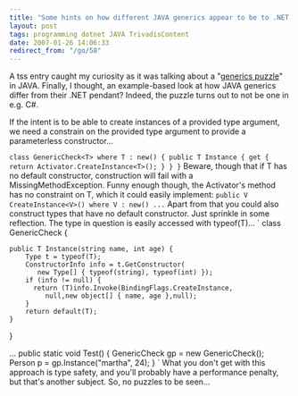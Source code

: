 ```yaml
---
title: "Some hints on how different JAVA generics appear to be to .NET generics"
layout: post
tags: programming dotnet JAVA TrivadisContent
date: 2007-01-26 14:06:33
redirect_from: "/go/58"
---
```


A tss entry caught my curiosity as it was talking about a &quot;[generics puzzle](http://stuffthathappens.com/blog/2007/01/25/java-generics-puzzler/)&quot; in JAVA. Finally, I thought, an example-based look at how JAVA generics differ from their .NET pendant? Indeed, the puzzle turns out to not be one in e.g. C#.

If the intent is to be able to create instances of a provided type argument, we need a constrain on the provided type argument to provide a parameterless constructor... 

`
  class GenericCheck<T> where T : new() {
    public T Instance {
      get {
        return Activator.CreateInstance<T>();
      }
    }
  }
`
Beware, though that if T has no default constructor, construction will fail with a MissingMethodException. Funny enough though, the Activator's method has no constraint on T, which it could easily implement:
`
  public V CreateInstance<V>() where V : new() ...
`
Apart from that you could also construct types that have no default constructor. Just sprinkle in some reflection. The type in question is easily accessed with typeof(T)...
`
  class GenericCheck<T> {

    public T Instance(string name, int age) {
        Type t = typeof(T);
        ConstructorInfo info = t.GetConstructor(
           new Type[] { typeof(string), typeof(int) });
        if (info != null) {
          return (T)info.Invoke(BindingFlags.CreateInstance,
             null,new object[] { name, age },null);
        }
        return default(T);
    }

  }

...
    public static void Test() {
      GenericCheck<Person> gp = new GenericCheck<Person>();
      Person p = gp.Instance("martha", 24);
    }
`
What you don't get with this approach is type safety, and you'll probably have a performance penalty, but that's another subject.
So, no puzzles to be seen...